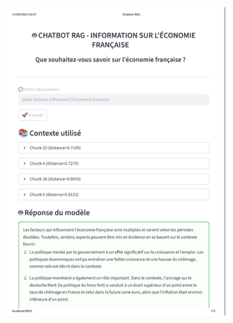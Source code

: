 <a href="images/AppStreamlit.pdf">
  <img src="images/image_web_streamlit.png" alt="Aperçu du PDF" width="800"/>
</a>
